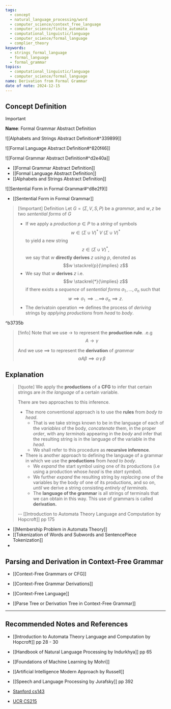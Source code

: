 ```yaml
---
tags:
  - concept
  - natural_language_processing/word
  - computer_science/context_free_language
  - computer_science/finite_automata
  - computational_linguistic/language
  - computer_science/formal_language
  - complier_theory
keywords:
  - strings_formal_language
  - formal_language
  - formal_grammar
topics:
  - computational_linguistic/language
  - computer_science/formal_language
name: Derivation from Formal Grammar
date of note: 2024-12-15
---
```


## Concept Definition

>[!important]
>**Name**: Formal Grammar Abstract Definition

![[Alphabets and Strings Abstract Definition#^339899]]

![[Formal Language Abstract Definition#^820f46]]

![[Formal Grammar Abstract Definition#^d2e40a]]

- [[Formal Grammar Abstract Definition]]
- [[Formal Language Abstract Definition]]
- [[Alphabets and Strings Abstract Definition]]

![[Sentential Form in Formal Grammar#^d8e2f9]]

- [[Sentential Form in Formal Grammar]]

>[!important] Definition
>Let $G=(\Sigma, V, S, P)$ be a *grammar*, and $w, z$ be two *sentential forms* of $G$
>- If we apply a *production* $p\in P$ to a *string* of symbols $$w\in (\Sigma \cup V)^{*}\;V\;(\Sigma \cup V)^{*}$$ to yield a new string $$z\in (\Sigma \cup V)^{*},$$ we say that $w$ **directly derives** $z$ *using* $p$, denoted as $$w \stackrel{p}{\implies} z$$
>- We say that $w$ **derives** $z$ i.e. $$w \stackrel{*}{\implies} z$$  if there exists a *sequence* of *sentential forms* $\sigma_{1}\,{,}\ldots{,}\,\sigma_{n}$ such that $$w \implies \sigma_{1} \,{\implies}\ldots{\implies}\,\sigma_{n} \implies z.$$
>- The derivatoin operation $\implies$ defines  the process of *deriving* strings by *applying productions* from *head* to *body*.	

^b3735b

>[!info]
>Note that we use $\to$ to represent the **production rule**. .e.g $$A \to \gamma$$
>
>And we use $\implies$ to represent the **derivation** of *grammar* $$\alpha A \beta \implies \alpha\,\gamma\,\beta$$

## Explanation

>[!quote]
>We apply the **productions** of a **CFG** to infer that certain strings are *in the language* of a certain variable. 
>
>There are two approaches to this inference.
>- The more conventional approach is to use the **rules** from *body to head*. 
>	- That is we take strings known to be in the language of each of the *variables* of the body, *concatenate* them, in the proper *order*, with any *terminals* appearing in the *body* and infer that the resulting string is in the language of the variable in the *head*.
>	- We shall refer to this procedure as **recursive inference**. 
>- There is another approach to defining the language of a grammar in which we use the **productions** from *head to body*.
>	- We *expand* the start symbol using one of its productions (i.e using a production whose *head* is the *start symbol*).
>	- We further *expand* the resulting string by *replacing* one of the variables by the body of one of its productions, and so on, *until* we derive a string consisting *entirely of terminals*.
>	- The **language of the grammar** is all strings of terminals that we can obtain in this way. This use of grammars is called **derivation.**
>	  
>-- [[Introduction to Automata Theory Language and Computation by Hopcroft]] pp 175	  

- [[Membership Problem in Automata Theory]]
- [[Tokenization of Words and Subwords and SentencePiece Tokenization]]
- 


## Parsing and Derivation in Context-Free Grammar

- [[Context-Free Grammars or CFG]]
- [[Context-Free Grammar Derivations]]
- [[Context-Free Language]]

- [[Parse Tree or Derivation Tree in Context-Free Grammar]]



-----------
##  Recommended Notes and References


- [[Introduction to Automata Theory Language and Computation by Hopcroft]] pp  28 - 30
- [[Handbook of Natural Language Processing by Indurkhya]] pp 65
- [[Foundations of Machine Learning by Mohri]]
- [[Artificial Intelligence Modern Approach by Russell]]
- [[Speech and Language Processing by Jurafsky]] pp 392

- [Stanford cs143](https://web.stanford.edu/class/archive/cs/cs143/cs143.1128/handouts/080%20Formal%20Grammars.pdf)
- [UCR CS215](https://www.cs.ucr.edu/~jiang/cs215/tao-new.pdf)
